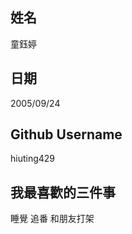 姓名
----
童鈺婷

日期
----
2005/09/24

Github Username
---------------
hiuting429

我最喜歡的三件事
---------------
睡覺 追番 和朋友打架
